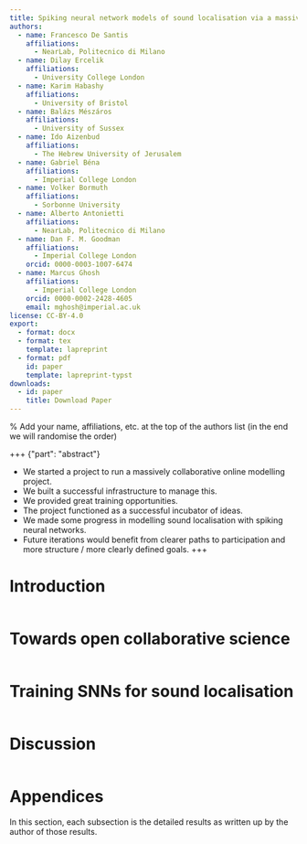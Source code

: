 ```yaml
---
title: Spiking neural network models of sound localisation via a massively collaborative process
authors:
  - name: Francesco De Santis
    affiliations:
      - NearLab, Politecnico di Milano
  - name: Dilay Ercelik 
    affiliations: 
      - University College London
  - name: Karim Habashy
    affiliations: 
      - University of Bristol
  - name: Balázs Mészáros
    affiliations: 
      - University of Sussex
  - name: Ido Aizenbud
    affiliations:
      - The Hebrew University of Jerusalem
  - name: Gabriel Béna
    affiliations:
      - Imperial College London
  - name: Volker Bormuth
    affiliations: 
      - Sorbonne University
  - name: Alberto Antonietti
    affiliations:
      - NearLab, Politecnico di Milano
  - name: Dan F. M. Goodman
    affiliations:
      - Imperial College London
    orcid: 0000-0003-1007-6474
  - name: Marcus Ghosh
    affiliations:
      - Imperial College London
    orcid: 0000-0002-2428-4605
    email: mghosh@imperial.ac.uk
license: CC-BY-4.0
export:
  - format: docx
  - format: tex
    template: lapreprint
  - format: pdf
    id: paper
    template: lapreprint-typst
downloads:
  - id: paper
    title: Download Paper
---
```


% Add your name, affiliations, etc. at the top of the authors list (in the end we will randomise the order)


+++ {"part": "abstract"}
* We started a project to run a massively collaborative online modelling project.
* We built a successful infrastructure to manage this.
* We provided great training opportunities.
* The project functioned as a successful incubator of ideas.
* We made some progress in modelling sound localisation with spiking neural networks.
* Future iterations would benefit from clearer paths to participation and more structure / more clearly defined goals. 
+++

# Introduction

```{include} sections/intro.md
```

# Towards open collaborative science 

```{include} sections/meta_science.md
```

# Training SNNs for sound localisation

```{include} sections/science.md
```

# Discussion

```{include} sections/discussion.md
```

# Appendices

In this section, each subsection is the detailed results as written up by the author of those results.

```{include} sections/new_inh_model.md
```

```{include} sections/delays/Delays.md
```
